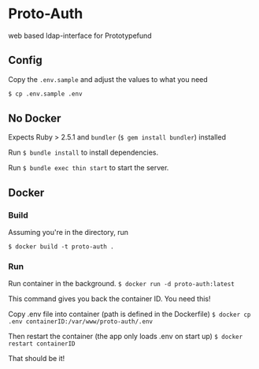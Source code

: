 # Proto-Auth

web based ldap-interface for Prototypefund

## Config

Copy the `.env.sample` and adjust the values to what you need

```bash
$ cp .env.sample .env
```

## No Docker

Expects Ruby > 2.5.1 and `bundler` (`$ gem install bundler`) installed

Run `$ bundle install` to install dependencies.

Run `$ bundle exec thin start` to start the server.

## Docker

### Build

Assuming you're in the directory, run

`$ docker build -t proto-auth .`

### Run

Run container in the background.
`$ docker run -d proto-auth:latest`

This command gives you back the container ID. You need this!

Copy .env file into container (path is defined in the Dockerfile)
`$ docker cp .env containerID:/var/www/proto-auth/.env`

Then restart the container (the app only loads .env on start up)
`$ docker restart containerID`

That should be it!
